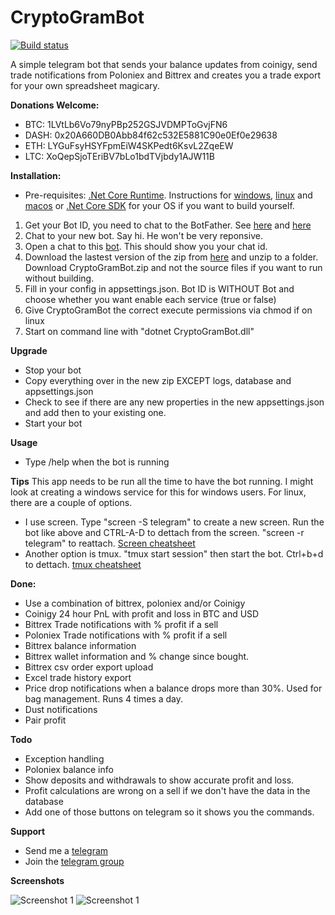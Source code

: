 # CryptoGramBot

[![Build status](https://ci.appveyor.com/api/projects/status/64877qbjrmvirbar/branch/master?svg=true)](https://ci.appveyor.com/project/mehtadone/telecoinigy/branch/master)

A simple telegram bot that sends your balance updates from coinigy, send trade notifications from Poloniex and Bittrex and creates you a trade export for your own spreadsheet magicary.

**Donations Welcome:**
* BTC: 1LVtLb6Vo79nyPBp252GSJVDMPToGvjFN6
* DASH: 0x20A660DB0Abb84f62c532E5881C90e0Ef0e29638
* ETH: LYGuFsyHSYFpmEiW4SKPedt6KsvL2ZqeEW
* LTC: XoQepSjoTEriBV7bLo1bdTVjbdy1AJW11B

**Installation:**

* Pre-requisites: [.Net Core Runtime](https://www.microsoft.com/net/download/core#/runtime). Instructions for [windows](https://www.microsoft.com/net/download/core#/runtime), [linux](https://www.microsoft.com/net/download/linux) and [macos](https://www.microsoft.com/net/download/core#/runtime) or [.Net Core SDK](https://www.microsoft.com/net/core#windowscmd) for your OS if you want to build yourself. 
1. Get your Bot ID, you need to chat to the BotFather. See [here](https://core.telegram.org/bots#3-how-do-i-create-a-bot) and [here](https://core.telegram.org/bots#6-botfather) 
2. Chat to your new bot. Say hi. He won't be very reponsive.
3. Open a chat to this [bot](https://t.me/get_id_bot). This should show you your chat id.
4. Download the lastest version of the zip from [here](https://github.com/mehtadone/CryptoGramBot/releases) and unzip to a folder. Download CryptoGramBot.zip and not the source files if you want to run without building. 
5. Fill in your config in appsettings.json. Bot ID is WITHOUT Bot and choose whether you want enable each service (true or false)
6. Give CryptoGramBot the correct execute permissions via chmod if on linux
7. Start on command line with "dotnet CryptoGramBot.dll"

**Upgrade**

* Stop your bot
* Copy everything over in the new zip EXCEPT logs, database and appsettings.json
* Check to see if there are any new properties in the new appsettings.json and add then to your existing one. 
* Start your bot

**Usage**
* Type /help when the bot is running

**Tips**
This app needs to be run all the time to have the bot running. I might look at creating a windows service for this for windows users. For linux, there are a couple of options. 
* I use screen. Type "screen -S telegram" to create a new screen. Run the bot like above and CTRL-A-D to dettach from the screen. "screen -r telegram" to reattach. [Screen cheatsheet](http://aperiodic.net/screen/quick_reference)
* Another option is tmux. "tmux start session" then start the bot. Ctrl+b+d to dettach. [tmux cheatsheet](http://www.dayid.org/comp/tm.html)

**Done:**
* Use a combination of bittrex, poloniex and/or Coinigy
* Coinigy 24 hour PnL with profit and loss in BTC and USD
* Bittrex Trade notifications with % profit if a sell 
* Poloniex Trade notifications with % profit if a sell
* Bittrex balance information
* Bittrex wallet information and % change since bought.
* Bittrex csv order export upload
* Excel trade history export
* Price drop notifications when a balance drops more than 30%. Used for bag management. Runs 4 times a day.
* Dust notifications
* Pair profit 

**Todo**
* Exception handling
* Poloniex balance info
* Show deposits and withdrawals to show accurate profit and loss. 
* Profit calculations are wrong on a sell if we don't have the data in the database
* Add one of those buttons on telegram so it shows you the commands. 

**Support**
* Send me a [telegram](https://t.me/mehtadone)
* Join the [telegram group](https://t.me/joinchat/AYGQfg7ZauzhAxe5QyU4Tg)

**Screenshots**

![Screenshot 1](https://github.com/mehtadone/CryptoGramBot/blob/master/CryptoGramBot/images/screenshot.png?raw=true)
![Screenshot 1](https://github.com/mehtadone/CryptoGramBot/blob/master/CryptoGramBot/images/screenshot-1.png?raw=true)
